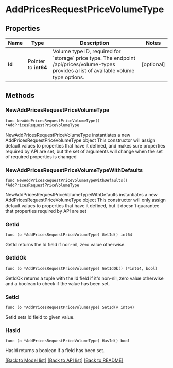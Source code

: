 # AddPricesRequestPriceVolumeType

## Properties

Name | Type | Description | Notes
------------ | ------------- | ------------- | -------------
**Id** | Pointer to **int64** | Volume type ID, required for &#x60;storage&#x60; price type. The endpoint /api/prices/volume-types provides a list of available volume type options.  | [optional] 

## Methods

### NewAddPricesRequestPriceVolumeType

`func NewAddPricesRequestPriceVolumeType() *AddPricesRequestPriceVolumeType`

NewAddPricesRequestPriceVolumeType instantiates a new AddPricesRequestPriceVolumeType object
This constructor will assign default values to properties that have it defined,
and makes sure properties required by API are set, but the set of arguments
will change when the set of required properties is changed

### NewAddPricesRequestPriceVolumeTypeWithDefaults

`func NewAddPricesRequestPriceVolumeTypeWithDefaults() *AddPricesRequestPriceVolumeType`

NewAddPricesRequestPriceVolumeTypeWithDefaults instantiates a new AddPricesRequestPriceVolumeType object
This constructor will only assign default values to properties that have it defined,
but it doesn't guarantee that properties required by API are set

### GetId

`func (o *AddPricesRequestPriceVolumeType) GetId() int64`

GetId returns the Id field if non-nil, zero value otherwise.

### GetIdOk

`func (o *AddPricesRequestPriceVolumeType) GetIdOk() (*int64, bool)`

GetIdOk returns a tuple with the Id field if it's non-nil, zero value otherwise
and a boolean to check if the value has been set.

### SetId

`func (o *AddPricesRequestPriceVolumeType) SetId(v int64)`

SetId sets Id field to given value.

### HasId

`func (o *AddPricesRequestPriceVolumeType) HasId() bool`

HasId returns a boolean if a field has been set.


[[Back to Model list]](../README.md#documentation-for-models) [[Back to API list]](../README.md#documentation-for-api-endpoints) [[Back to README]](../README.md)


